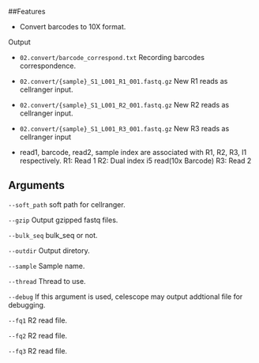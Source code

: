 ##Features

- Convert barcodes to 10X format.

Output

- `02.convert/barcode_correspond.txt` Recording barcodes correspondence.

- `02.convert/{sample}_S1_L001_R1_001.fastq.gz` New R1 reads as cellranger input.

- `02.convert/{sample}_S1_L001_R2_001.fastq.gz` New R2 reads as cellranger input.

- `02.convert/{sample}_S1_L001_R3_001.fastq.gz` New R3 reads as cellranger input

- read1, barcode, read2, sample index are associated with R1, R2, R3, I1 respectively.
    R1: Read 1
    R2: Dual index i5 read(10x Barcode)
    R3: Read 2
## Arguments
`--soft_path` soft path for cellranger.

`--gzip` Output gzipped fastq files.

`--bulk_seq` bulk_seq or not.

`--outdir` Output diretory.

`--sample` Sample name.

`--thread` Thread to use.

`--debug` If this argument is used, celescope may output addtional file for debugging.

`--fq1` R2 read file.

`--fq2` R2 read file.

`--fq3` R2 read file.

